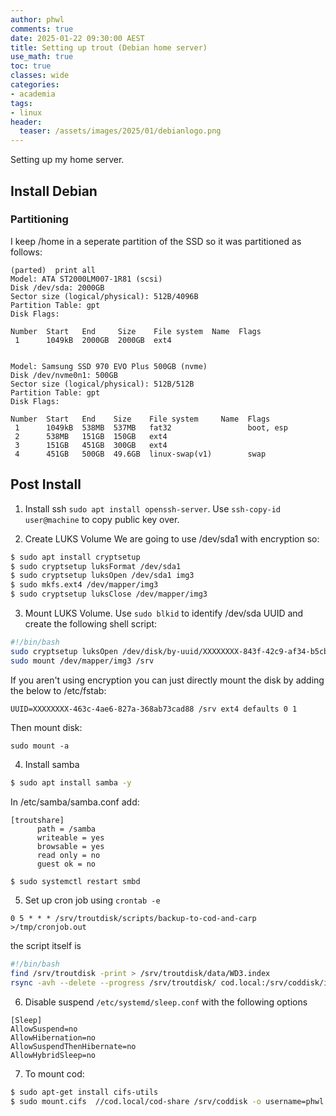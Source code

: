 ```yaml
---
author: phwl
comments: true
date: 2025-01-22 09:30:00 AEST
title: Setting up trout (Debian home server)
use_math: true
toc: true
classes: wide
categories:
- academia
tags:
- linux
header:
  teaser: /assets/images/2025/01/debianlogo.png
---
```

Setting up my home server.

## Install Debian

### Partitioning

I keep /home in a seperate partition of the SSD so it was partitioned as follows:
  ```
  (parted)  print all                                                       
  Model: ATA ST2000LM007-1R81 (scsi)
  Disk /dev/sda: 2000GB
  Sector size (logical/physical): 512B/4096B
  Partition Table: gpt
  Disk Flags: 
  
  Number  Start   End     Size    File system  Name  Flags
   1      1049kB  2000GB  2000GB  ext4
  
  
  Model: Samsung SSD 970 EVO Plus 500GB (nvme)
  Disk /dev/nvme0n1: 500GB
  Sector size (logical/physical): 512B/512B
  Partition Table: gpt
  Disk Flags: 

  Number  Start   End    Size    File system     Name  Flags
   1      1049kB  538MB  537MB   fat32                 boot, esp
   2      538MB   151GB  150GB   ext4
   3      151GB   451GB  300GB   ext4
   4      451GB   500GB  49.6GB  linux-swap(v1)        swap
  ```
  
## Post Install

1. Install ssh ```sudo apt install openssh-server```. Use ```ssh-copy-id user@machine``` to copy public key over.

2. Create LUKS Volume
We are going to use /dev/sda1 with encryption so:
  ```bash
  $ sudo apt install cryptsetup
  $ sudo cryptsetup luksFormat /dev/sda1
  $ sudo cryptsetup luksOpen /dev/sda1 img3
  $ sudo mkfs.ext4 /dev/mapper/img3
  $ sudo cryptsetup luksClose /dev/mapper/img3
  ```

3. Mount LUKS Volume.
Use ```sudo blkid``` to identify /dev/sda UUID and create the 
following shell script: 
  ```bash
  #!/bin/bash
  sudo cryptsetup luksOpen /dev/disk/by-uuid/XXXXXXXX-843f-42c9-af34-b5cb43f73d00 img3 
  sudo mount /dev/mapper/img3 /srv
  ```
If you aren't using encryption you can just directly mount the disk by adding the below to /etc/fstab:
  ```
  UUID=XXXXXXXX-463c-4ae6-827a-368ab73cad88 /srv ext4 defaults 0 1
  ```
Then mount disk:
  ```
  sudo mount -a
  ```

4. Install samba
```bash
$ sudo apt install samba -y
```
In /etc/samba/samba.conf add:
```
[troutshare]
      path = /samba
      writeable = yes
      browsable = yes
      read only = no
      guest ok = no
```
```bash
$ sudo systemctl restart smbd
```
5. Set up cron job using ```crontab -e```
```
0 5 * * * /srv/troutdisk/scripts/backup-to-cod-and-carp >/tmp/cronjob.out
```
the script itself is
```bash
#!/bin/bash
find /srv/troutdisk -print > /srv/troutdisk/data/WD3.index
rsync -avh --delete --progress /srv/troutdisk/ cod.local:/srv/coddisk/image/3
```

6. Disable suspend ```/etc/systemd/sleep.conf``` with the following options
```
[Sleep]
AllowSuspend=no
AllowHibernation=no
AllowSuspendThenHibernate=no
AllowHybridSleep=no
```

7. To mount cod:
```bash
$ sudo apt-get install cifs-utils
$ sudo mount.cifs  //cod.local/cod-share /srv/coddisk -o username=phwl
```
